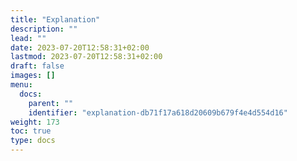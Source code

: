 ```yaml
---
title: "Explanation"
description: ""
lead: ""
date: 2023-07-20T12:58:31+02:00
lastmod: 2023-07-20T12:58:31+02:00
draft: false
images: []
menu:
  docs:
    parent: ""
    identifier: "explanation-db71f17a618d20609b679f4e4d554d16"
weight: 173
toc: true
type: docs
---
```

